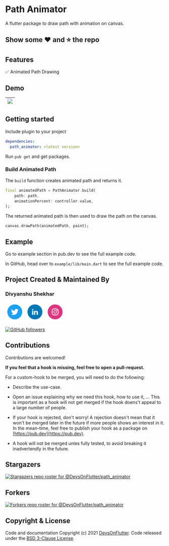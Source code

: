# Path Animator

A flutter package to draw path with animation on canvas.

## Show some :heart: and :star: the repo

## Features

✅ Animated Path Drawing </br>

## Demo

|<img height=500 src="https://i.imgur.com/3wqFiFK.gif"/>|
|---|

## Getting started

Include plugin to your project

```yml
dependencies:
  path_animator: <latest version>
```

Run `pub get` and get packages.

### Build Animated Path

The `build` function creates animated path and returns it.

```dart
final animatedPath = PathAnimator.build(
    path: path,
    animationPercent: controller.value,
);
```

The returned animated path is then used to draw the path on the canvas.

```dart
canvas.drawPath(animatedPath, paint);
```

## Example

Go to example section in pub.dev to see the full example code.

In GitHub, head over to `example/lib/main.dart` to see the full example code.

## Project Created & Maintained By

### Divyanshu Shekhar

<a href="https://twitter.com/dshekhar17"><img src="https://github.com/aritraroy/social-icons/blob/master/twitter-icon.png?raw=true" width="60"></a> <a href="https://in.linkedin.com/in/divyanshu-shekhar-a8a04a162"><img src="https://github.com/aritraroy/social-icons/blob/master/linkedin-icon.png?raw=true" width="60"></a> <a href="https://instagram.com/dshekhar17"><img src="https://github.com/aritraroy/social-icons/blob/master/instagram-icon.png?raw=true" width="60"></a>

[![GitHub followers](https://img.shields.io/github/followers/divshekhar.svg?style=social&label=Follow)](https://github.com/divshekhar/)

## Contributions

Contributions are welcomed!

**If you feel that a hook is missing, feel free to open a pull-request.**

For a custom-hook to be merged, you will need to do the following:

* Describe the use-case.

* Open an issue explaining why we need this hook, how to use it, ...
  This is important as a hook will not get merged if the hook doens't appeal to
  a large number of people.

* If your hook is rejected, don't worry! A rejection doesn't mean that it won't
  be merged later in the future if more people shows an interest in it.
  In the mean-time, feel free to publish your hook as a package on [https://pub.dev](https://pub.dev).

* A hook will not be merged unles fully tested, to avoid breaking it inadvertendly in the future.
  
## Stargazers

[![Stargazers repo roster for @DevsOnFlutter/path_animator](https://reporoster.com/stars/dark/DevsOnFlutter/path_animator)](https://github.com/DevsOnFlutter/path_animator/stargazers)

## Forkers

[![Forkers repo roster for @DevsOnFlutter/path_animator](https://reporoster.com/forks/dark/DevsOnFlutter/path_animator)](https://github.com/DevsOnFlutter/path_animator/network/members)

## Copyright & License

Code and documentation Copyright (c) 2021 [DevsOnFlutter](https://github.com/DevsOnFlutter). Code released under the [BSD 3-Clause License](./LICENSE).
